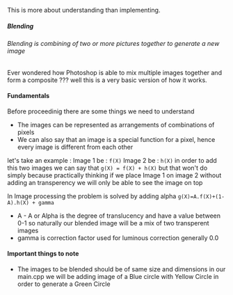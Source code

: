 This is more about understanding than implementing.
##### Blending
###### Blending is combining of two or more pictures together to generate a new image
Ever wondered how Photoshop is able to mix multiple images together and form a composite ???
well this is a very basic version of how it works. 
#### Fundamentals
Before proceedinig there are some things we need to understand
- The images can be represented as arrangements of combinations of pixels
- We can also say that an image is a special function for a pixel, hence every image is different from each other

let's take an example :
Image 1 be : `f(X)`
Image 2 be : `h(X)`
in order to add this two images we can say that `g(X) = f(X) + h(X)`
but that won't do simply because practically thinking if we place Image 1 on image 2 without adding an transperency we will only be able to see the image on top

In Image processing the problem is solved by adding alpha
`g(X)=A.f(X)+(1-A).h(X) + gamma`
- A - A or Alpha is the degree of translucency and have a value between 0-1 so naturally our blended image will be a mix of two transperent images
- gamma is correction factor used for luminous correction generally 0.0 
 
#### Important things to note
- The images to be blended should be of same size and dimensions
in our main.cpp we will be adding image of a Blue circle with Yellow Circle in order to generate a Green Circle
